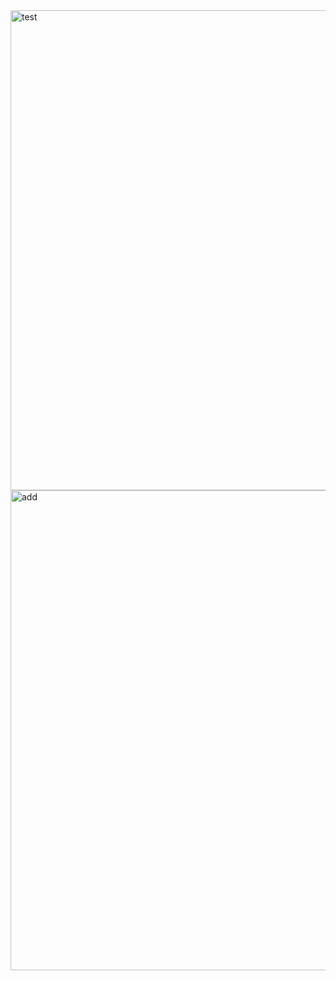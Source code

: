 <img width="1366" height="768" alt="test" src="https://github.com/user-attachments/assets/0734007a-5dd5-4ca5-b8f4-03be98c37e02" />
<img width="1366" height="768" alt="add" src="https://github.com/user-attachments/assets/460924c3-d0e6-4555-bf3c-c1875fdecdf5" />
